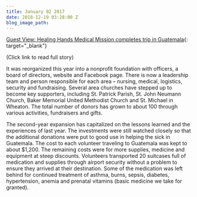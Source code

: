 ```yaml
---
title: January 02 2017
date: 2018-12-19 03:28:00 Z
blog_image_path: 
---
```


[Guest View: Healing Hands Medical Mission completes trip in Guatemala](https://www.kcchronicle.com/2016/07/07/guest-view-healing-hands-medical-mission-completes-trip-in-guatemala/ai2xf8u/){: target="_blank"}

(Click link to read full story) 

It was reorganized this year into a nonprofit foundation with officers, a board of directors, website and Facebook page. There is now a leadership team and person responsible for each area – nursing, medical, logistics, security and fundraising. Several area churches have stepped up to become key supporters, including St. Patrick Parish, St. John Neumann Church, Baker Memorial United Methodist Church and St. Michael in Wheaton. The total number of donors has grown to about 100 through various activities, fundraisers and gifts.

The second-year expansion has capitalized on the lessons learned and the experiences of last year. The investments were still watched closely so that the additional donations were put to good use in helping the sick in Guatemala. The cost to each volunteer traveling to Guatemala was kept to about $1,200. The remaining costs were for more supplies, medicine and equipment at steep discounts. Volunteers transported 20 suitcases full of medication and supplies through airport security without a problem to ensure they arrived at their destination. Some of the medication was left behind for continued treatment of asthma, burns, sepsis, diabetes, hypertension, anemia and prenatal vitamins (basic medicine we take for granted).